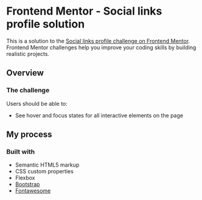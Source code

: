 # Frontend Mentor - Social links profile solution

This is a solution to the [Social links profile challenge on Frontend Mentor](https://www.frontendmentor.io/challenges/social-links-profile-UG32l9m6dQ). Frontend Mentor challenges help you improve your coding skills by building realistic projects. 

## Overview

### The challenge

Users should be able to:

- See hover and focus states for all interactive elements on the page

## My process

### Built with

- Semantic HTML5 markup
- CSS custom properties
- Flexbox
- [Bootstrap](https://getbootstrap.com/)
- [Fontawesome](https://fontawesome.com/)

